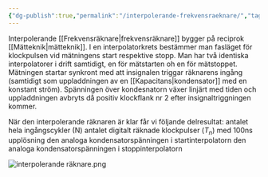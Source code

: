 ```yaml
---
{"dg-publish":true,"permalink":"/interpolerande-frekvensraeknare/","tags":["mätteknik"]}
---
```


Interpolerande [[Frekvensräknare\|frekvensräknare]] bygger på reciprok [[Mätteknik\|mätteknik]]. I en interpolatorkrets bestämmer man fasläget för klockpulsen vid mätningens start respektive stopp. Man har två identiska interpolatorer i drift samtidigt, en för mätstarten oh en för mätstoppet. Mätningen startar synkront med att insignalen triggar räknarens ingång (samtidigt som uppladdningen av en [[Kapacitans\|kondensator]] med en konstant ström). Spänningen över kondesnatorn växer linjärt med tiden och uppladdningen avbryts då positiv klockflank nr 2 efter insignaltriggningen kommer.

När den interpolerande räknaren är klar får vi följande delresultat:
antalet hela ingångscykler (N)
antalet digitalt räknade klockpulser ($T_{n}$) med 100ns upplösning
den analoga kondensatorspänningen i startinterpolatorn
den analoga kondensatorspänningen i stoppinterpolatorn

![interpolerande räknare.png](/img/user/images/interpolerande%20r%C3%A4knare.png)